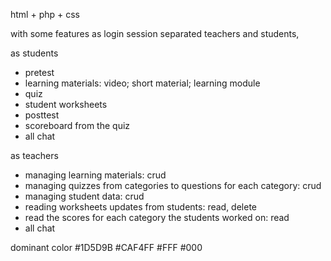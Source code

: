 html + php + css

with some features as login session separated teachers and students,	

as students	
- pretest
- learning materials: video; short material; learning module
- quiz
- student worksheets
- posttest
- scoreboard from the quiz
- all chat

as teachers	
- managing learning materials: crud
- managing quizzes from categories to questions for each category: crud
- managing student data: crud
- reading worksheets updates from students: read, delete
- read the scores for each category the students worked on: read
- all chat

dominant color
#1D5D9B
#CAF4FF
#FFF
#000
